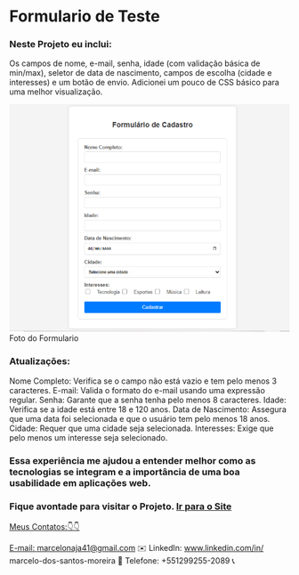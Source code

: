 # Formulario de Teste 

### Neste Projeto eu inclui: 
Os campos de nome, e-mail, senha, idade (com validação básica de min/max), 
seletor de data de nascimento, campos de escolha (cidade e interesses)
e um botão de envio. Adicionei um pouco de CSS básico para uma melhor visualização.

<figuri>
<img src="Formulario teste.PNG" />
<figcaption>Foto do Formulario</figcaption>
<figuri/>

### Atualizações:
Nome Completo: Verifica se o campo não está vazio e tem pelo menos 3 caracteres.
E-mail: Valida o formato do e-mail usando uma expressão regular.
Senha: Garante que a senha tenha pelo menos 8 caracteres.
Idade: Verifica se a idade está entre 18 e 120 anos.
Data de Nascimento: Assegura que uma data foi selecionada e que o usuário tem pelo menos 18 anos.
Cidade: Requer que uma cidade seja selecionada.
Interesses: Exige que pelo menos um interesse seja selecionado.

### Essa experiência me ajudou a entender melhor como as tecnologias se integram e a importância de uma boa usabilidade em aplicações web.
<h3 italic>Fique avontade para visitar o Projeto. <a href="" /> Ir para o Site </h3>

Meus Contatos:👇👇

E-mail: marcelonaja41@gmail.com ✉️ LinkedIn: www.linkedin.com/in/ marcelo-dos-santos-moreira 🔗 Telefone: +551299255-2089 📞
